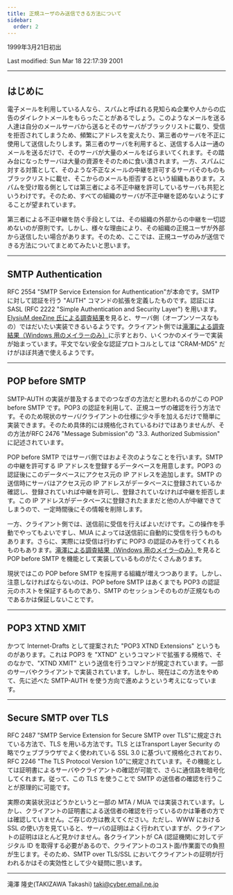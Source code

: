 ```yaml
---
title: 正規ユーザのみ送信できる方法について
sidebar:
  order: 2
---
```

1999年3月21日初出

Last modified: Sun Mar 18 22:17:39 2001

------------------------------------------------------------------------

## <span id="at_first">はじめに</span>

電子メールを利用している人なら、スパムと呼ばれる見知らぬ企業や人からの広告のダイレクトメールをもらったことがあるでしょう。このようなメールを送る人達は自分のメールサーバから送るとそのサーバがブラックリストに載り、受信を拒否されてしまうため、頻繁にアドレスを変えたり、第三者のサーバを不正に使用して送信したりします。第三者のサーバを利用すると、送信する人は一通のメールを送るだけで、そのサーバが大量のメールをばらまいてくれます。その踏み台になったサーバは大量の資源をそのために食い潰されます。一方、スパムに対する対策として、そのような不正なメールの中継を許可するサーバそのものもブラックリストに載せ、そこからのメールも拒否するという組織もあります。スパムを受け取る側としては第三者による不正中継を許可しているサーバも共犯というわけです。そのため、すべての組織のサーバが不正中継を認めないようにすることが望まれています。

第三者による不正中継を防ぐ手段としては、その組織の外部からの中継を一切認めないのが原則です。しかし、様々な理由により、その組織の正規ユーザが外部から送信したい場合があります。そのため、ここでは、正規ユーザのみが送信できる方法についてまとめてみたいと思います。

------------------------------------------------------------------------

## <span id="smtp_auth">SMTP Authentication</span>

RFC 2554 "SMTP Service Extension for Authentication"が本命です。SMTP に対して認証を行う "AUTH" コマンドの拡張を定義したものです。認証には SASL (RFC 2222 "Simple Authentication and Security Layer") を用います。[ElysiuM deeZine 氏による調査結果](http://www.elysium.pl/members/brush/smtp-auth/server.html)を見ると、サーバ側（オープンソースなもの）ではだいたい実装できるいるようです。クライアント側では[滝澤による調査結果（Windows 用のメイラーのみ）](/win-mailer/table-otherspec.html)に示すとおり、いくつかのメイラーで実装が始まっています。平文でない安全な認証プロトコルとしては "CRAM-MD5" だけがほぼ共通で使えるようです。

------------------------------------------------------------------------

## <span id="pop_before_smtp">POP before SMTP</span>

SMTP-AUTH の実装が普及するまでのつなぎの方法だと思われるのがこの POP before SMTP です。POP3 の認証を利用して、正規ユーザの確認を行う方法です。そのため現状のサーバ/クライアントの仕様に少々手を加えるだけで簡単に実装できます。そのため具体的には規格化されているわけではありませんが、その方法がRFC 2476 "Message Submission"の "3.3. Authorized Submission" に記述されています。

POP before SMTP ではサーバ側ではおよそ次のようなことを行います。SMTP の中継を許可する IP アドレスを登録するデータベースを用意します。POP3 の認証後にこのデータベースにアクセス元の IP アドレスを追加します。SMTP の送信時にサーバはアクセス元の IP アドレスがデータベースに登録されているか確認し、登録されていれば中継を許可し、登録されていなければ中継を拒否します。この IP アドレスがデータベースに登録されたままだと他の人が中継できてしまうので、一定時間後にその情報を削除します。

一方、クライアント側では、送信前に受信を行えばよいだけです。この操作を手動でやってもよいですし、MUA によっては送信前に自動的に受信を行うものもあります。さらに、実際には受信は行わずに POP3 の認証のみを行ってくれるものもあります。[滝澤による調査結果（Windows 用のメイラ─のみ）](/win-mailer/table-otherspec.html)を見ると POP before SMTP を機能として実装しているものがたくさんあります。

現状ではこの POP before SMTP を採用する組織が増えつつあります。しかし、注意しなければならないのは、POP before SMTP はあくまでも POP3 の認証元のホストを保証するものであり、SMTP のセッションそのものが正規なものであるかは保証しないことです。

------------------------------------------------------------------------

## <span id="xmit">POP3 XTND XMIT</span>

かつて Internet-Drafts として提案された "POP3 XTND Extensions" というものがあります。これは POP3 を "XTND" というコマンドで拡張する規格で、そのなかで、"XTND XMIT" という送信を行うコマンドが規定されています。一部のサーバやクライアントで実装されています。しかし、現在はこの方法をやめて、先に述べた SMTP-AUTH を使う方向で進めようという考えになっています。

------------------------------------------------------------------------

## <span id="tls">Secure SMTP over TLS</span>

RFC 2487 "SMTP Service Extension for Secure SMTP over TLS"に規定されている方法で、TLS を用いる方法です。TLS とはTransport Layer Security の略でウェブブラウザでよく使われている SSL 3.0 に基づいて規格化されており、RFC 2246 "The TLS Protocol Version 1.0"に規定されています。その機能としては証明書によるサーバやクライアントの確認が可能で、さらに通信路を暗号化してくれます。従って、この TLS を使うことで SMTP の送信者の確認を行うことが原理的に可能です。

実際の実装状況はどうかというと一部の MTA / MUA では実装されています。しかし、クライアントの証明書による送信者の確認を行っているのかは筆者の方では確認していません。ご存じの方は教えてください。ただし、WWW における SSL の使い方を見ていると、サーバの証明はよく行われていますが、クライアントの証明はほとんど見かけません。各クライアントが CA (認証機関)に対してデジタル ID を取得する必要があるので、クライアントのコスト面/作業面での負担が生じます。そのため、SMTP over TLS/SSL においてクライアントの証明が行われるかはその実効性として少々疑問に思います。

------------------------------------------------------------------------

滝澤 隆史(TAKIZAWA Takashi)
<taki@cyber.email.ne.jp>
